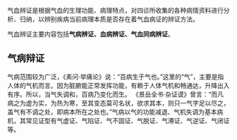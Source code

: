 气血辨证是根据气血的生理功能、病理特点，对四诊所收集的各种病情资料进行分析、归纳，以辨别疾病当前病理本质是否存在着气血病证的辨证方法。

气血辨证主要内容包括**气病辨证、血病辨证、气血同病辨证**。

## 气病辩证
气病范围较为广泛，《素问·举痛论》说：“百病生于气也。”这里的“气”，主要是指人体的气机而言。因为脏腑能正常发挥功能，有赖于人体气机和畅通达，升降出入有序。所以，当气失调和，百病乃变化而生。
《景岳全书·杂证谟》曾言：“而凡病之为虚为实，为热为寒，至其变态莫可名状，欲求其本，则只一气字足以尽之，盖气有不调之处，即病本所在之处也。”气病以气的功能减退、气机失调为基本病机，其常见证型有气虚证、气陷证、气不固证、气脱证、气滞证、气逆证、气闭证等。